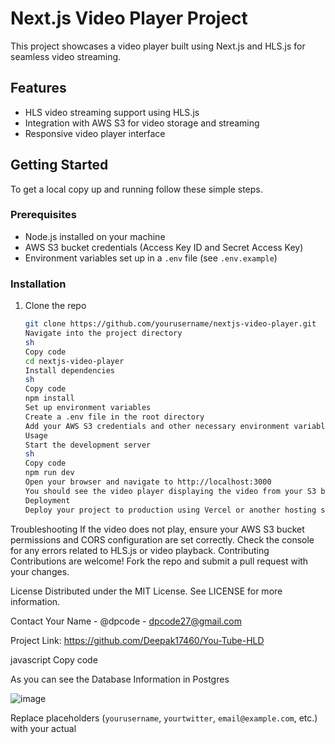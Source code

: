 # Next.js Video Player Project

This project showcases a video player built using Next.js and HLS.js for seamless video streaming.

## Features

- HLS video streaming support using HLS.js
- Integration with AWS S3 for video storage and streaming
- Responsive video player interface

## Getting Started

To get a local copy up and running follow these simple steps.

### Prerequisites

- Node.js installed on your machine
- AWS S3 bucket credentials (Access Key ID and Secret Access Key)
- Environment variables set up in a `.env` file (see `.env.example`)

### Installation

1. Clone the repo
   ```sh
   git clone https://github.com/yourusername/nextjs-video-player.git
   Navigate into the project directory
   sh
   Copy code
   cd nextjs-video-player
   Install dependencies
   sh
   Copy code
   npm install
   Set up environment variables
   Create a .env file in the root directory
   Add your AWS S3 credentials and other necessary environment variables (see .env.example)
   Usage
   Start the development server
   sh
   Copy code
   npm run dev
   Open your browser and navigate to http://localhost:3000
   You should see the video player displaying the video from your S3 bucket
   Deployment
   Deploy your project to production using Vercel or another hosting service that supports Next.js.
   ```

Troubleshooting
If the video does not play, ensure your AWS S3 bucket permissions and CORS configuration are set correctly.
Check the console for any errors related to HLS.js or video playback.
Contributing
Contributions are welcome! Fork the repo and submit a pull request with your changes.

License
Distributed under the MIT License. See LICENSE for more information.

Contact
Your Name - @dpcode - dpcode27@gmail.com

Project Link: https://github.com/Deepak17460/You-Tube-HLD

javascript
Copy code

As you can see the Database Information in Postgres

![image](https://github.com/Deepak17460/You-Tube-HLD/assets/99780500/98e09359-60dd-4f68-9a40-cd694ef790f2)

Replace placeholders (`yourusername`, `yourtwitter`, `email@example.com`, etc.) with your actual
